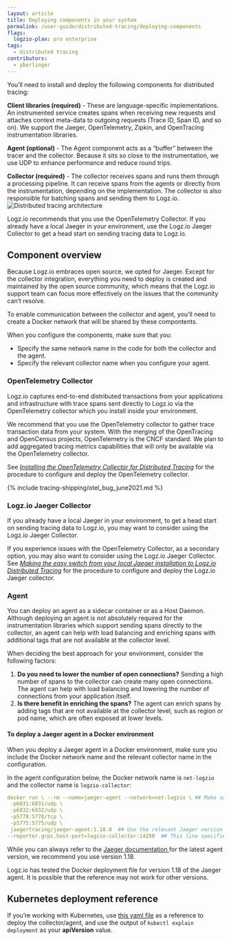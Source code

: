 ```yaml
---
layout: article
title: Deploying components in your system
permalink: /user-guide/distributed-tracing/deploying-components
flags:
  logzio-plan: pro enterprise
tags:
  - distributed tracing
contributors:
  - yberlinger   
---
```

You’ll need to install and deploy the following components for distributed tracing:

**Client libraries (required)** - These are language-specific implementations. An instrumented service creates spans when receiving new requests and attaches context meta-data to outgoing requests (Trace ID, Span ID, and so on). 
We support the Jaeger, OpenTelemetry, Zipkin, and OpenTracing instrumentation libraries.

**Agent (optional)** - The Agent component acts as a “buffer” between the tracer and the collector. Because it sits so close to the instrumentation, we use UDP to enhance performance and reduce round trips. 

**Collector (required)** - The collector receives spans and runs them through a processing pipeline. It can receive spans from the agents or directly from the instrumentation, depending on the implementation. The collector is also responsible for batching spans and sending them to Logz.io. ![Distributed tracing architecture](https://dytvr9ot2sszz.cloudfront.net/logz-docs/distributed-tracing/tracing_architecture2.png)


Logz.io recommends that you use the OpenTelemetry Collector. If you already have a local Jaeger in your environment, use the Logz.io Jaeger Collector to get a head start on sending tracing data to Logz.io.

## Component overview
Because Logz.io embraces open source, we opted for Jaeger. Except for the collector integration, everything you need to deploy is created and maintained by the open source community, which means that the Logz.io support team can focus more effectively on the issues that the community can’t resolve. 

To enable communication between the collector and agent, you'll need to create a Docker network that will be shared by these compontents. 

When you configure the components, make sure that you:

+ Specify the same network name in the code for both the collector and the agent.
+ Specify the relevant collector name when you configure your agent.  

### OpenTelemetry Collector
Logz.io captures end-to-end distributed transactions from your applications and infrastructure with trace spans sent directly to Logz.io via the OpenTelemetry collector which you install inside your environment.

We recommend that you use the OpenTelemetry collector to gather trace transaction data from your system. With the merging of the OpenTracing and OpenCensus projects, OpenTelemetry is the CNCF standard. We plan to add aggregated tracing metrics capabilities that will only be available via the OpenTelemetry collector.

See _<a href ="/shipping/tracing-sources/opentelemetry" target="_blank">Installing the OpenTelemetry Collector for Distributed Tracing</a>_ for the procedure to configure and deploy the OpenTelemetry collector.


{% include tracing-shipping/otel_bug_june2021.md %}

### Logz.io Jaeger Collector
If you already have a local Jaeger in your environment, to get a head start on sending tracing data to Logz.io, you may want to consider using the Logz.io Jaeger Collector. 

If you experience issues with the OpenTelemetry Collector, as a secondary option, you may also want to consider using the Logz.io Jaeger Collector. See _<a href ="/shipping/tracing-sources/jaeger-collector" target="_blank">Making the easy switch from your local Jaeger installation to Logz.io Distributed Tracing</a>_ for the procedure to configure and deploy the Logz.io Jaeger collector.

### Agent

You can deploy an agent as a sidecar container or as a Host Daemon. Although deploying an agent is not absolutely required for the instrumentation libraries which support sending spans directly to the collector, an agent can help with load balancing and enriching spans with additional tags that are not available at the collector level. 

When deciding the best approach for your environment, consider the following factors: 

1.  **Do you need to lower the number of open connections?** 
    Sending a high number of spans to the collector can create many open connections. The agent can help with load balancing and lowering the number of connections from your application itself. 
2.  **Is there benefit in enriching the spans?** 
    The agent can enrich spans by adding tags that are not available at the collector level, such as region or pod name, which are often exposed at lower levels.

#### To deploy a Jaeger agent in a Docker environment

When you deploy a Jaeger agent in a Docker environment, make sure you include the Docker network name and the relevant collector name in the configuration.

In the agent configuration below, the Docker network name is `net-logzio` and the collector name is `logzio-collector`:

```yaml
docker run \ --rm --name=jaeger-agent --network=net-logzio \ ## Make sure to expose only the ports you use in your deployment scenario!
 -p6831:6831/udp \
 -p6832:6832/udp \
 -p5778:5778/tcp \
 -p5775:5775/udp \
 jaegertracing/jaeger-agent:1.18.0  ## Use the relevant Jaeger version for the agent. Logz.io has tested this file for version 1.18. It is possible that the reference may not work for other versions.
--reporter.grpc.host-port=logzio-collector:14250  ## This line specifies which collector the agent communicates with. In the collector configuration, <<collector-name>> is taken from the --name param used to run the collector. In this example, the <<collector-name>> is "logzio-collector".

```

While you can always refer to the <a href="https://www.jaegertracing.io/docs/latest/deployment/#agent" target="_blank"> Jaeger documentation <i class="fas fa-external-link-alt"></i> </a> for the latest agent version, we recommend you use version 1.18.

 Logz.io has tested the Docker deployment file for version 1.18 of the Jaeger agent. It is possible that the reference may not work for other versions.

## Kubernetes deployment reference

If you’re working with Kubernetes, use [this yaml file](/user-guide/distributed-tracing/k8s-deployment) as a reference to deploy the collector/agent, and use the output of `kubectl explain deployment` as your **apiVersion** value.
